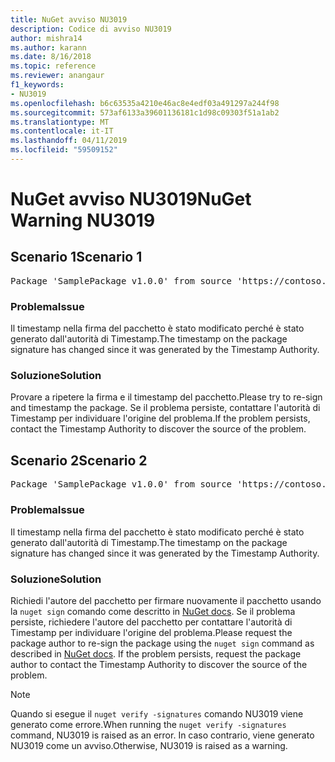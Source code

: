 ```yaml
---
title: NuGet avviso NU3019
description: Codice di avviso NU3019
author: mishra14
ms.author: karann
ms.date: 8/16/2018
ms.topic: reference
ms.reviewer: anangaur
f1_keywords:
- NU3019
ms.openlocfilehash: b6c63535a4210e46ac8e4edf03a491297a244f98
ms.sourcegitcommit: 573af6133a39601136181c1d98c09303f51a1ab2
ms.translationtype: MT
ms.contentlocale: it-IT
ms.lasthandoff: 04/11/2019
ms.locfileid: "59509152"
---
```

# <a name="nuget-warning-nu3019"></a><span data-ttu-id="b06c9-103">NuGet avviso NU3019</span><span class="sxs-lookup"><span data-stu-id="b06c9-103">NuGet Warning NU3019</span></span>

## <a name="scenario-1"></a><span data-ttu-id="b06c9-104">Scenario 1</span><span class="sxs-lookup"><span data-stu-id="b06c9-104">Scenario 1</span></span>

<pre>Package 'SamplePackage v1.0.0' from source 'https://contoso.com/index.json': The timestamp integrity check failed.</pre>

### <a name="issue"></a><span data-ttu-id="b06c9-105">Problema</span><span class="sxs-lookup"><span data-stu-id="b06c9-105">Issue</span></span>

<span data-ttu-id="b06c9-106">Il timestamp nella firma del pacchetto è stato modificato perché è stato generato dall'autorità di Timestamp.</span><span class="sxs-lookup"><span data-stu-id="b06c9-106">The timestamp on the package signature has changed since it was generated by the Timestamp Authority.</span></span>


### <a name="solution"></a><span data-ttu-id="b06c9-107">Soluzione</span><span class="sxs-lookup"><span data-stu-id="b06c9-107">Solution</span></span>

<span data-ttu-id="b06c9-108">Provare a ripetere la firma e il timestamp del pacchetto.</span><span class="sxs-lookup"><span data-stu-id="b06c9-108">Please try to re-sign and timestamp the package.</span></span> <span data-ttu-id="b06c9-109">Se il problema persiste, contattare l'autorità di Timestamp per individuare l'origine del problema.</span><span class="sxs-lookup"><span data-stu-id="b06c9-109">If the problem persists, contact the Timestamp Authority to discover the source of the problem.</span></span>



## <a name="scenario-2"></a><span data-ttu-id="b06c9-110">Scenario 2</span><span class="sxs-lookup"><span data-stu-id="b06c9-110">Scenario 2</span></span>

<pre>Package 'SamplePackage v1.0.0' from source 'https://contoso.com/index.json': The primary signature's timestamp integrity check failed.</pre>

### <a name="issue"></a><span data-ttu-id="b06c9-111">Problema</span><span class="sxs-lookup"><span data-stu-id="b06c9-111">Issue</span></span>

<span data-ttu-id="b06c9-112">Il timestamp nella firma del pacchetto è stato modificato perché è stato generato dall'autorità di Timestamp.</span><span class="sxs-lookup"><span data-stu-id="b06c9-112">The timestamp on the package signature has changed since it was generated by the Timestamp Authority.</span></span>


### <a name="solution"></a><span data-ttu-id="b06c9-113">Soluzione</span><span class="sxs-lookup"><span data-stu-id="b06c9-113">Solution</span></span>

<span data-ttu-id="b06c9-114">Richiedi l'autore del pacchetto per firmare nuovamente il pacchetto usando la `nuget sign` comando come descritto in [NuGet docs](https://docs.microsoft.com/en-us/nuget/create-packages/sign-a-package). Se il problema persiste, richiedere l'autore del pacchetto per contattare l'autorità di Timestamp per individuare l'origine del problema.</span><span class="sxs-lookup"><span data-stu-id="b06c9-114">Please request the package author to re-sign the package using the `nuget sign` command as described in [NuGet docs](https://docs.microsoft.com/en-us/nuget/create-packages/sign-a-package). If the problem persists, request the package author to contact the Timestamp Authority to discover the source of the problem.</span></span>


> [!Note]
> <span data-ttu-id="b06c9-115">Quando si esegue il `nuget verify -signatures` comando NU3019 viene generato come errore.</span><span class="sxs-lookup"><span data-stu-id="b06c9-115">When running the `nuget verify -signatures` command, NU3019 is raised as an error.</span></span> <span data-ttu-id="b06c9-116">In caso contrario, viene generato NU3019 come un avviso.</span><span class="sxs-lookup"><span data-stu-id="b06c9-116">Otherwise, NU3019 is raised as a warning.</span></span>
